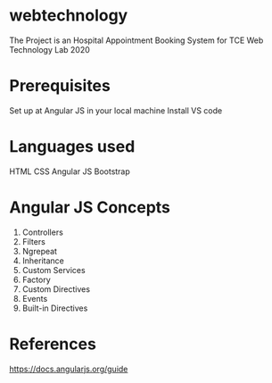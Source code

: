 # webtechnology
The Project is an Hospital Appointment Booking System for TCE Web Technology Lab 2020
# Prerequisites
Set up at Angular JS in your local machine
Install VS code
# Languages used
HTML
CSS
Angular JS
Bootstrap
# Angular JS Concepts
1. Controllers
2. Filters
3. Ngrepeat
4. Inheritance
5. Custom Services
6. Factory
7. Custom Directives
8. Events
9. Built-in Directives
# References
https://docs.angularjs.org/guide
